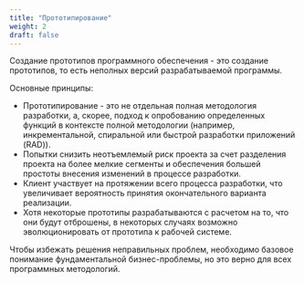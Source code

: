 ```yaml
---
title: "Прототипирование"
weight: 2
draft: false
---
```


Создание прототипов программного обеспечения - это создание прототипов, то есть неполных версий разрабатываемой программы.

Основные принципы:

* Прототипирование - это не отдельная полная методология разработки, а, скорее, подход к опробованию определенных функций в контексте полной методологии (например, инкрементальной, спиральной или быстрой разработки приложений (RAD)).
* Попытки снизить неотъемлемый риск проекта за счет разделения проекта на более мелкие сегменты и обеспечения большей простоты внесения изменений в процессе разработки.
* Клиент участвует на протяжении всего процесса разработки, что увеличивает вероятность принятия окончательного варианта реализации.
* Хотя некоторые прототипы разрабатываются с расчетом на то, что они будут отброшены, в некоторых случаях возможно эволюционировать от прототипа к рабочей системе.

Чтобы избежать решения неправильных проблем, необходимо базовое понимание фундаментальной бизнес-проблемы, но это верно для всех программных методологий.